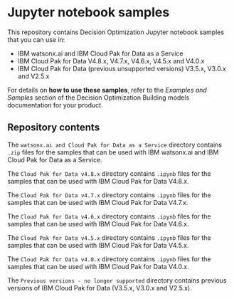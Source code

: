 # Jupyter notebook samples
This repository contains Decision Optimization Jupyter notebook samples that you can use in:
- IBM watsonx.ai and IBM Cloud Pak for Data as a Service
- IBM Cloud Pak for Data V4.8.x, V4.7.x, V4.6.x, V4.5.x and V4.0.x
- IBM Cloud Pak for Data (previous unsupported versions) V3.5.x, V3.0.x and V2.5.x

For details on **how to use these samples**, refer to the *Examples and Samples* section of the Decision Optimization Building models documentation for your product.



## Repository contents
The `watsonx.ai and Cloud Pak for Data as a Service` directory contains `.zip` files for the samples that can be used with IBM watsonx.ai and IBM Cloud Pak for Data as a Service.

The `Cloud Pak for Data v4.8.x` directory contains `.ipynb` files for the samples that can be used with IBM Cloud Pak for Data V4.8.x.

The `Cloud Pak for Data v4.7.x` directory contains `.ipynb` files for the samples that can be used with IBM Cloud Pak for Data V4.7.x.

The `Cloud Pak for Data v4.6.x` directory contains `.ipynb` files for the samples that can be used with IBM Cloud Pak for Data V4.6.x.

The `Cloud Pak for Data v4.5.x` directory contains `.ipynb` files for the samples that can be used with IBM Cloud Pak for Data V4.5.x.

The `Cloud Pak for Data v4.0.x` directory contains `.ipynb` files for the samples that can be used with IBM Cloud Pak for Data V4.0.x.

The `Previous versions - no longer supported` directory contains previous versions of IBM Cloud Pak for Data (V3.5.x, V3.0.x and V2.5.x).
